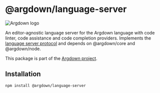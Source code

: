 # @argdown/language-server

![Argdown logo](https://raw.githubusercontent.com/christianvoigt/argdown/HEAD/argdown-arrow.png?sanitize=true "Argdown logo")

An editor-agnostic language server for the Argdown language with code linter, code assistance and code completion providers. Implements the [language server protocol](https://microsoft.github.io/language-server-protocol/) and depends on @argdown/core and @argdown/node.

This package is part of the [Argdown project](https://argdown.org).

## Installation

`npm install @argdown/language-server`